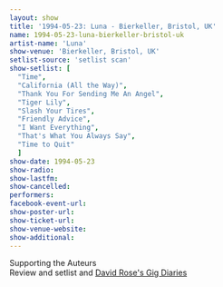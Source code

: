 ```yaml
---
layout: show
title: '1994-05-23: Luna - Bierkeller, Bristol, UK'
name: 1994-05-23-luna-bierkeller-bristol-uk
artist-name: 'Luna'
show-venue: 'Bierkeller, Bristol, UK'
setlist-source: 'setlist scan'
show-setlist: [
  "Time",
  "California (All the Way)",
  "Thank You For Sending Me An Angel",
  "Tiger Lily",
  "Slash Your Tires",
  "Friendly Advice",
  "I Want Everything",
  "That's What You Always Say",
  "Time to Quit"
  ]
show-date: 1994-05-23
show-radio: 
show-lastfm: 
show-cancelled: 
performers: 
facebook-event-url: 
show-poster-url: 
show-ticket-url: 
show-venue-website: 
show-additional: 
---
```


Supporting the Auteurs<br/>Review and setlist and <a href="http://gigbook.blogspot.com/2010/11/269-auteurs-luna-bristol-bierkeller.html">David Rose\'s Gig Diaries</a>